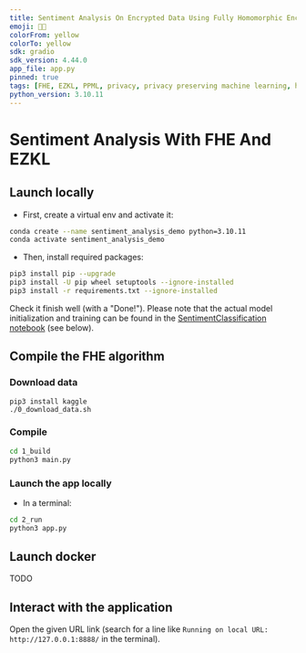 ```yaml
---
title: Sentiment Analysis On Encrypted Data Using Fully Homomorphic Encryption And EZKL
emoji: 🥷💬
colorFrom: yellow
colorTo: yellow
sdk: gradio
sdk_version: 4.44.0
app_file: app.py
pinned: true
tags: [FHE, EZKL, PPML, privacy, privacy preserving machine learning, homomorphic encryption, security]
python_version: 3.10.11
---
```


# Sentiment Analysis With FHE And EZKL

## Launch locally

- First, create a virtual env and activate it:

```bash
conda create --name sentiment_analysis_demo python=3.10.11
conda activate sentiment_analysis_demo
```

- Then, install required packages:

```bash
pip3 install pip --upgrade
pip3 install -U pip wheel setuptools --ignore-installed
pip3 install -r requirements.txt --ignore-installed
```

Check it finish well (with a "Done!"). Please note that the actual model initialization and training 
can be found in the [SentimentClassification notebook](SentimentClassification.ipynb) (see below).

## Compile the FHE algorithm

### Download data

```shell
pip3 install kaggle
./0_download_data.sh
```

### Compile

```bash
cd 1_build
python3 main.py
```


### Launch the app locally

- In a terminal:

```bash
cd 2_run
python3 app.py
```

## Launch docker

TODO

## Interact with the application

Open the given URL link (search for a line like `Running on local URL:  http://127.0.0.1:8888/` in the 
terminal).
